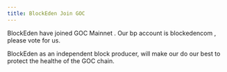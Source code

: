 ```yaml
---
title: BlockEden Join GOC
---
```


BlockEden have joined GOC Mainnet . Our bp account is blockedencom , please vote for us.

BlockEden as an independent block producer, will make our do our best to protect the healthe of the GOC chain.





